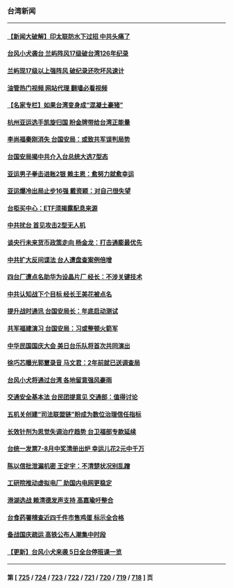 ### 台湾新闻
---
#### [【新闻大破解】印太联防水下过招 中共头痛了](../../pages/ncid1349361/n14088164.md?10051245) 
#### [台风小犬袭台 兰屿阵风17级破台湾126年纪录](../../pages/ncid1349361/n14088359.md?10051245) 
#### [兰屿现17级以上强阵风 破纪录还吹坏风速计](../../pages/ncid1349361/n14088263.md?10051245) 
#### [油管热门视频 网站代理 翻墙必看视频](http://138.2.39.72:81/youtube.html?epic-marker?10051245)
#### [【名家专栏】如果台湾变身成“混凝土豪猪”](../../pages/ncid1349361/n14087365.md?10051245) 
#### [杭州亚运选手凯旋归国 盼金牌带给台湾正能量](../../pages/ncid1349361/n14088190.md?10051245) 
#### [李尚福秦刚消失 台国安局：或致共军误判局势](../../pages/ncid1349361/n14088077.md?10051245) 
#### [台国安局揭中共介入台总统大选7型态](../../pages/ncid1349361/n14088057.md?10051245) 
#### [亚运男子拳击进账2银 赖主恩：愈努力就愈幸运](../../pages/ncid1349361/n14088138.md?10051245) 
#### [亚运爆冷出局止步16强 戴资颖：对自己很失望](../../pages/ncid1349361/n14088120.md?10051245) 
#### [台柜买中心：ETF须揭露配息来源](../../pages/ncid1349361/n14088099.md?10051245) 
#### [中共扰台 首见攻击2型无人机](../../pages/ncid1349361/n14088101.md?10051245) 
#### [谈央行未来货币政策走向 杨金龙：打击通膨最优先](../../pages/ncid1349361/n14088055.md?10051245) 
#### [中共扩大反间谍法 台人遭盘查案例倍增](../../pages/ncid1349361/n14088068.md?10051245) 
#### [四台厂遭点名助华为设晶片厂 经长：不涉关键技术](../../pages/ncid1349361/n14088079.md?10051245) 
#### [中共认知战下个目标 经长王美花被点名](../../pages/ncid1349361/n14088081.md?10051245) 
#### [提升战时通讯 台国安局长：年底启动测试](../../pages/ncid1349361/n14088059.md?10051245) 
#### [共军福建演习 台国安局：习或整顿火箭军](../../pages/ncid1349361/n14088058.md?10051245) 
#### [中华民国国庆大会 美日台乐队将首次共同演出](../../pages/ncid1349361/n14087979.md?10051245) 
#### [徐巧芯曝光郭壐录音 马文君：2年前就已送调查局](../../pages/ncid1349361/n14087957.md?10051245) 
#### [台风小犬将通过台湾 各地留意强风豪雨](../../pages/ncid1349361/n14087968.md?10051245) 
#### [交通安全基本法 台民团提意见 交通部：值得讨论](../../pages/ncid1349361/n14087971.md?10051245) 
#### [五机关创建“司法联盟链”盼成为数位治理信任指标](../../pages/ncid1349361/n14088008.md?10051245) 
#### [长效针剂为思觉失调治疗趋势 台卫福部专款延续](../../pages/ncid1349361/n14088007.md?10051245) 
#### [台统一发票7-8月中奖清册出炉 幸运儿花2元中千万](../../pages/ncid1349361/n14088010.md?10051245) 
#### [陈以信批泄漏机密 王定宇：不清楚状况别乱蹭](../../pages/ncid1349361/n14088011.md?10051245) 
#### [工研院推动虚拟电厂 助国内电网更稳定](../../pages/ncid1349361/n14087973.md?10051245) 
#### [港湖选战 赖清德发声支持 高嘉瑜吁整合](../../pages/ncid1349361/n14087974.md?10051245) 
#### [台食药署稽查近四千件市售鸡蛋  标示全合格](../../pages/ncid1349361/n14087997.md?10051245) 
#### [备战国庆疏运 高铁公布人潮集中时段](../../pages/ncid1349361/n14087918.md?10051245) 
#### [【更新】台风小犬来袭 5日全台停班课一览](../../pages/ncid1349361/n14087865.md?10051245) 

---
#### 第 [ [725](./725.md?10051245) / [724](./724.md?10051245) / [723](./723.md?10051245) / [722](./722.md?10051245) / [721](./721.md?10051245) / [720](./720.md?10051245) / [719](./719.md?10051245) / [718](./718.md?10051245) ] 页

